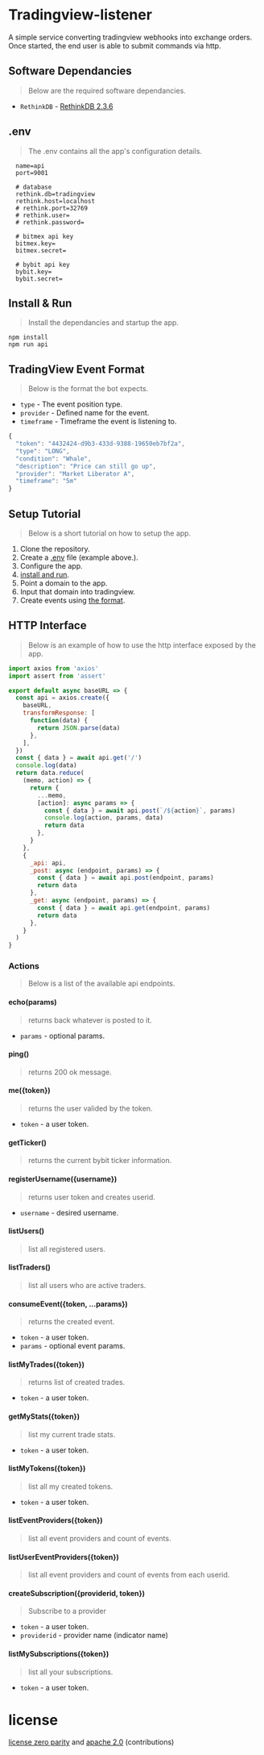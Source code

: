 # Tradingview-listener

A simple service converting tradingview webhooks into exchange orders. Once started, the end user is able to submit commands via http.

## Software Dependancies

> Below are the required software dependancies.

- `RethinkDB` - [RethinkDB 2.3.6](https://rethinkdb.com/docs/install/)

## .env

> The .env contains all the app's configuration details.

```env
  name=api
  port=9001

  # database
  rethink.db=tradingview
  rethink.host=localhost
  # rethink.port=32769
  # rethink.user=
  # rethink.password=

  # bitmex api key
  bitmex.key=
  bitmex.secret=

  # bybit api key
  bybit.key=
  bybit.secret=
```

## Install & Run

> Install the dependancies and startup the app.

```
npm install
npm run api
```

## TradingView Event Format

> Below is the format the bot expects.

- `type` - The event position type.
- `provider` - Defined name for the event.
- `timeframe` - Timeframe the event is listening to.

```javascript
{
  "token": "4432424-d9b3-433d-9388-19650eb7bf2a",
  "type": "LONG",
  "condition": "Whale",
  "description": "Price can still go up",
  "provider": "Market Liberator A",
  "timeframe": "5m"
}
```

## Setup Tutorial

> Below is a short tutorial on how to setup the app.

1. Clone the repository.
2. Create a [.env](#env) file (example above.).
3. Configure the app.
4. [install and run](#install--run).
5. Point a domain to the app.
6. Input that domain into tradingview.
7. Create events using [the format](#tradingview-event-format).

## HTTP Interface

> Below is an example of how to use the http interface exposed by the app.

```js
import axios from 'axios'
import assert from 'assert'

export default async baseURL => {
  const api = axios.create({
    baseURL,
    transformResponse: [
      function(data) {
        return JSON.parse(data)
      },
    ],
  })
  const { data } = await api.get('/')
  console.log(data)
  return data.reduce(
    (memo, action) => {
      return {
        ...memo,
        [action]: async params => {
          const { data } = await api.post(`/${action}`, params)
          console.log(action, params, data)
          return data
        },
      }
    },
    {
      _api: api,
      _post: async (endpoint, params) => {
        const { data } = await api.post(endpoint, params)
        return data
      },
      _get: async (endpoint, params) => {
        const { data } = await api.get(endpoint, params)
        return data
      },
    }
  )
}
```

### Actions

> Below is a list of the available api endpoints.

#### echo(params)

> returns back whatever is posted to it.

- `params` - optional params.

#### ping()

> returns 200 ok message.

#### me({token})

> returns the user valided by the token.

- `token` - a user token.

#### getTicker()

> returns the current bybit ticker information.

#### registerUsername({username})

> returns user token and creates userid.

- `username` - desired username.

#### listUsers()

> list all registered users.

#### listTraders()

> list all users who are active traders.

#### consumeEvent({token, ...params})

> returns the created event.

- `token` - a user token.
- `params` - optional event params.

#### listMyTrades({token})

> returns list of created trades.

- `token` - a user token.

#### getMyStats({token})

> list my current trade stats.

- `token` - a user token.

#### listMyTokens({token})

> list all my created tokens.

- `token` - a user token.

#### listEventProviders({token})

> list all event providers and count of events.

#### listUserEventProviders({token})

> list all event providers and count of events from each userid.

#### createSubscription({providerid, token})

> Subscribe to a provider

- `token` - a user token.
- `providerid` - provider name (indicator name)

#### listMySubscriptions({token})

> list all your subscriptions.

- `token` - a user token.

# license

[license zero parity](https://licensezero.com/licenses/parity)
and [apache 2.0](https://www.apache.org/licenses/LICENSE-2.0.txt)
(contributions)